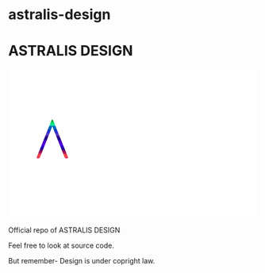 # astralis-design
<html>
<h1>
ASTRALIS DESIGN
</h1>
<img src="logo-main.png" width="600" height="300" alt="logo">
<body>
<p>
Official repo of ASTRALIS DESIGN
</p>
<p>
Feel free to look at source code.
</p>
<p>
But remember- Design is under copright law.
</p>

